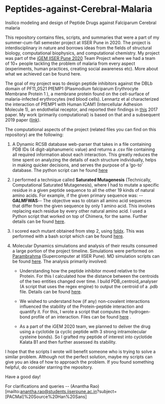 # Peptides-against-Cerebral-Malaria
Insilico modeling and design of Peptide Drugs against Falciparum Cerebral malaria

This repository contains files, scripts, and summaries that were a part of my summer-cum-fall semester project at IISER Pune in 2020. The project is interdisciplinary in nature and borrows ideas from the fields of structural biology, computational biophysics, and computational chemistry. My project was part of the [iGEM IISER Pune 2020](https://2020.igem.org/Team:IISER-Pune-India) Team Project where we had a team of 10+ people tackling the problem of malaria from every aspect (experiments, human practices, creating social awareness etc). More about what we achieved can be found here.

The goal of my project was to design peptide inhibitors against the DBLb domain of PF11_0521 PfEMP1 (Plasmodium falciparum Erythrocyte Membrane Protein 1 ), a membrane protein found on the cell-surface of malaria-infected erythrocytes (red blood cells). Lennartz et al characterized the interaction of PfEMP1 with Human ICAM1 (Intercellular Adhesion Molecule 1), an endothelial receptor, and reported their findings in [this](https://doi.org/10.1016/j.chom.2017.02.009) 2017 paper. My work (primarily computational) is based on that and a subsequent 2019 paper ([link](https://doi.org/10.1073/pnas.1911900116)). 

The computational aspects of the project (related files you can find on this repository) are the following: 

1. A Dynamic RCSB database web-parser that takes in a file containing PDB IDs (4 digit-alphanumeric value) and returns a .csv file containing all required information about each interaction. This greatly reduces the time spent on analyzing the details of each structure individually, helps in making quicker decisions, and serves the purpose of a ‘go-to’ database. The python script can he found [here](https://github.com/Anantha-Rao12/Peptides-against-Cerebral-Malaria/blob/master/Preprocessing-data/PDB-web-parser.py)

2. I performed a technique called **Saturated Mutagenesis** (Technically, Computational Saturated Mutagenesis), where I had to mutate a specific residue in a given peptide sequence to all the other 19 kinds of natural amino acids. For example, if the given primary sequence was: 
    --**GALMFWAS**--
The objective was to obtain all amino acid sequences that differ from the given sequence by only 1 amino acid. This involves replacing each residue by every other natural amino acid. I used a Python script that worked on top of Chimera, for the same. Further details can be found [here](https://github.com/Anantha-Rao12/Peptides-against-Cerebral-Malaria/blob/master/Preprocessing-data/preprocessing-functions.py).

3. I scored each mutant obtained from step 2, using [foldx](http://foldxsuite.crg.eu/). This was performed with a bash script which can be found [here](https://github.com/Anantha-Rao12/Peptides-against-Cerebral-Malaria/tree/master/SM-and-scoring-analysis/Param-scripts). 


4. Molecular Dynamics simulations and analysis of their results consumed a large portion of the project timeline. Simulations were performed on [Parambrahma](https://parambrahma.iiserpune.ac.in/) (Supercomputer at IISER Pune). MD simulation scripts can be found [here](https://github.com/Anantha-Rao12/Peptides-against-Cerebral-Malaria/tree/master/MD-simulation/Simulation-files). The analysis primarily involved: 

    - Understanding how the peptide inhibitor moved relative to the Protein. For this I calculated how the distance between the centroids of the two entities changed over time. I build PDB_centroid_analyser (A script that uses the regex engine) to output the centroid of a .pdb file. Details can be found [here](https://github.com/Anantha-Rao12/Peptides-against-Cerebral-Malaria/tree/master/MD-simulation/MD-results-analysis).
    
    - We wished to understand how (if any) non-covalent interactions influenced the stability of the Protein-peptide interaction and quantify it. For this, I wrote a script that computes the hydrogen-bond profile of an interaction. Files can be found [here](https://github.com/Anantha-Rao12/Peptides-against-Cerebral-Malaria/tree/master/MD-simulation/MD-results-analysis) .
    
    
    - As a part of the iGEM 2020 team, we planned to deliver the drug using a cyclotide (a cyclic peptide with 3 strong intramolecular cysteine bonds). So I grafted my peptide of interest into cyclotide Kalata B1 and then further assessed its stability. 

I hope that the scripts I wrote will benefit someone who is trying to solve a similar problem. Although not the perfect solution, maybe my scripts can give you an idea of how to approach the problem. If you found something helpful, do consider starring the repository. 


Have a good day! 

For clarifications and queries -- (Anantha Rao)[mailto:anantha.rao@students.iiserpune.ac.in?subject=[PACMal]%20Source%20Han%20Sans]
